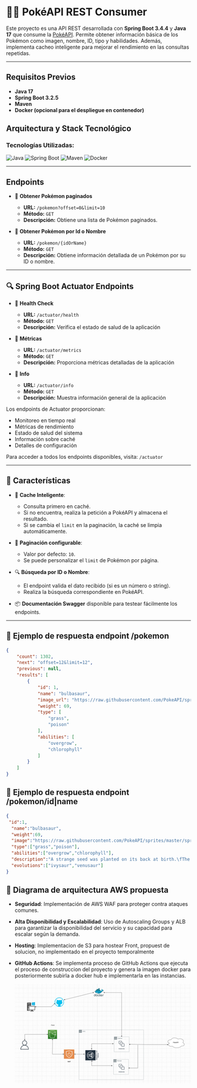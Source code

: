 # 🐱‍🏍 PokéAPI REST Consumer

Este proyecto es una API REST desarrollada con **Spring Boot 3.4.4** y **Java 17** que consume la [PokéAPI](https://pokeapi.co/). Permite obtener información básica de los Pokémon como imagen, nombre, ID, tipo y habilidades. Además, implementa cacheo inteligente para mejorar el rendimiento en las consultas repetidas.

---
## Requisitos Previos

- **Java 17**
- **Spring Boot 3.2.5**
- **Maven**
- **Docker (opcional para el despliegue en contenedor)**

## Arquitectura y Stack Tecnológico

### Tecnologías Utilizadas:

![Java](https://img.shields.io/badge/Java-17-brightgreen.svg?style=for-the-badge&logo=java)
![Spring Boot](https://img.shields.io/badge/Spring%20Boot-3.2.5-brightgreen.svg?style=for-the-badge&logo=spring-boot)
![Maven](https://img.shields.io/badge/Maven-C71A36?style=for-the-badge&logo=apache-maven&logoColor=white)
![Docker](https://img.shields.io/badge/Docker-19+-brightgreen.svg?style=for-the-badge&logo=docker)

---

## Endpoints
- 🔹 **Obtener Pokémon paginados**
  - **URL:** `/pokemon?offset=0&limit=10`
  - **Método:** `GET`
  - **Descripción:** Obtiene una lista de Pokémon paginados.

- 🔹 **Obtener Pokémon por Id o Nombre**
  - **URL:** `/pokemon/{idOrName}`
  - **Método:** `GET`
  - **Descripción:** Obtiene información detallada de un Pokémon por su ID o nombre.
---
## 🔍 Spring Boot Actuator Endpoints

- 🔹 **Health Check**
  - **URL:** `/actuator/health`
  - **Método:** `GET`
  - **Descripción:** Verifica el estado de salud de la aplicación

- 🔹 **Métricas**
  - **URL:** `/actuator/metrics`
  - **Método:** `GET`
  - **Descripción:** Proporciona métricas detalladas de la aplicación

- 🔹 **Info**
  - **URL:** `/actuator/info`
  - **Método:** `GET`
  - **Descripción:** Muestra información general de la aplicación

Los endpoints de Actuator proporcionan:
- Monitoreo en tiempo real
- Métricas de rendimiento
- Estado de salud del sistema
- Información sobre caché
- Detalles de configuración

Para acceder a todos los endpoints disponibles, visita: `/actuator`

---

## 🚀 Características

- 🔁 **Cache Inteligente**:
    - Consulta primero en caché.
    - Si no encuentra, realiza la petición a PokéAPI y almacena el resultado.
    - Si se cambia el `limit` en la paginación, la caché se limpia automáticamente.

- 📄 **Paginación configurable**:
    - Valor por defecto: `10`.
    - Se puede personalizar el `limit` de Pokémon por página.

- 🔍 **Búsqueda por ID o Nombre**:
    - El endpoint valida el dato recibido (si es un número o string).
    - Realiza la búsqueda correspondiente en PokéAPI.

- 📦 **Documentación Swagger** disponible para testear fácilmente los endpoints.

---

## 📸 Ejemplo de respuesta endpoint /pokemon

```json
{
    "count": 1302,
    "next": "offset=12&limit=12",
    "previous": null,
    "results": [
        {
            "id": 1,
            "name": "bulbasaur",
            "image_url": "https://raw.githubusercontent.com/PokeAPI/sprites/master/sprites/pokemon/1.png",
            "weight": 69,
            "type": [
                "grass",
                "poison"
            ],
            "abilities": [
                "overgrow",
                "chlorophyll"
            ]
        }
    ]
}
```
## 📸 Ejemplo de respuesta endpoint /pokemon/id|name
```json
{
 "id":1,
  "name":"bulbasaur",
  "weight":69,
  "image":"https://raw.githubusercontent.com/PokeAPI/sprites/master/sprites/pokemon/1.png",
  "type":["grass","poison"],
  "abilities":["overgrow","chlorophyll"],
  "description":"A strange seed was planted on its back at birth.\fThe plant sprouts and grows with this POKéMON.A strange seed was       planted on its back at birth.\fThe plant sprouts and grows with this POKéMON.It can go for days without eating a single               morsel.\fIn the bulb on its back, it stores energy.The seed on its back is filled with nutrients.\fThe seed grows steadily larger     as its body grows.It carries a seed on its back right from birth. As it\fgrows older, the seed also grows larger.While it is          young, it uses the nutrients that are\fstored in the seeds on its back in order to grow.BULBASAUR can be seen napping in bright       sunlight. There is a seed on its back.\fBy soaking up the sun’s rays, the seed grows progressively larger.BULBASAUR can be seen       napping in bright sunlight. There is a seed on its back.\fBy soaking up the sun’s rays, the seed grows progressively                  larger.BULBASAUR can be seen napping in bright sunlight. There is a seed on its back. By soaking up the sun’s rays, the seed          grows progressively larger.There is a plant seed on its back right from the day this POKéMON is born. The seed slowly grows           larger.A strange seed was planted on its back at birth. The plant sprouts and grows with this POKéMON.For some time after its         birth, it grows by gaining nourishment from the seed on its back.For some time after its birth, it grows by gaining nourishment       from the seed on its back.For some time after its birth, it grows by gaining nourishment from the seed on its back.The seed on        its back is filled with nutrients. The seed grows steadily larger as its body grows.It carries a seed on its back right from          birth. As it grows older, the seed also grows larger.For some time after its birth, it grows by gaining nourishment from the seed     on its back.For some time after its birth, it grows by gaining nourishment from the seed on its back.For some time after its          birth, it grows by gaining nourishment from the seed on its back.For some time after its birth, it grows by gaining nourishment       from the seed on its back.A strange seed was planted on its back at birth. The plant sprouts and grows with this Pokémon.For some     time after its birth, it grows by gaining nourishment from the seed on its back.Bulbasaur can be seen napping in bright sunlight.     There is a seed on its back. By soaking up the sun’s rays, the seed grows progressively larger.Bulbasaur can be seen napping in       bright sunlight. There is a seed on its back. By soaking up the sun’s rays, the seed grows progressively larger.It can go for         days without eating a single morsel. In the bulb on its back, it stores energy.It can go for days without eating a single morsel.     In the bulb on its back, it stores energy.There is a plant seed on its back right from the day this Pokémon is born. The seed         slowly grows larger.While it is young, it uses the nutrients that are stored in the seed on its back in order to grow.",
  "evolutions":["ivysaur","venusaur"]
}
```
## 📸 Diagrama de arquitectura AWS propuesta

- **Seguridad**: Implementación de AWS WAF para proteger contra ataques comunes.
- **Alta Disponibilidad y Escalabilidad**: Uso de Autoscaling Groups y ALB para garantizar la disponibilidad del servicio y su capacidad para escalar según la demanda.
- **Hosting**: Implementacion de S3 para hostear Front, propuest de solucion, no implementado en el proyecto temporalmente
- **GitHub Actions**: Se implementa proceso de GitHub Actions que ejecuta el proceso de construccion del proyecto y genera la imagen docker para posteriormente subirla a docker hub e implementarla en las instancias.

  ![Arquitectura AWS](arquitectura_aws.png)
  
